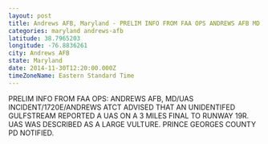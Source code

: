 ```yaml
---
layout: post
title: Andrews AFB, Maryland - PRELIM INFO FROM FAA OPS ANDREWS AFB MD UAS INCIDENT 1720E ANDREWS ATCT ADVISED THAT
categories: maryland andrews-afb
latitude: 38.7965203
longitude: -76.8836261
city: Andrews AFB
state: Maryland
date: 2014-11-30T12:20:00.000Z
timeZoneName: Eastern Standard Time
---
```


PRELIM INFO FROM FAA OPS: ANDREWS AFB, MD/UAS INCIDENT/1720E/ANDREWS ATCT ADVISED THAT AN UNIDENTIFED GULFSTREAM REPORTED A UAS ON A 3 MILES FINAL TO RUNWAY 19R. UAS WAS DESCRIBED AS A LARGE VULTURE. PRINCE GEORGES COUNTY PD NOTIFIED.